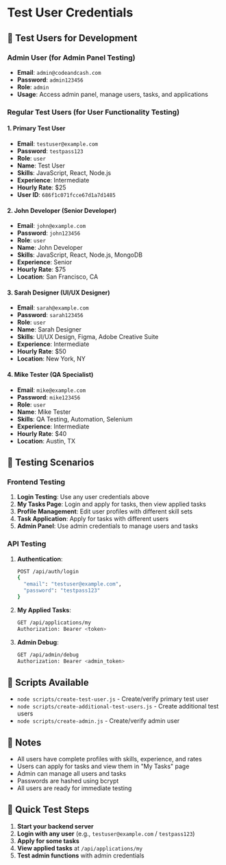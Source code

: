 # Test User Credentials

## 🧪 Test Users for Development

### Admin User (for Admin Panel Testing)

- **Email**: `admin@codeandcash.com`
- **Password**: `admin123456`
- **Role**: `admin`
- **Usage**: Access admin panel, manage users, tasks, and applications

### Regular Test Users (for User Functionality Testing)

#### 1. Primary Test User

- **Email**: `testuser@example.com`
- **Password**: `testpass123`
- **Role**: `user`
- **Name**: Test User
- **Skills**: JavaScript, React, Node.js
- **Experience**: Intermediate
- **Hourly Rate**: $25
- **User ID**: `686f1c071fcce67d1a7d1485`

#### 2. John Developer (Senior Developer)

- **Email**: `john@example.com`
- **Password**: `john123456`
- **Role**: `user`
- **Name**: John Developer
- **Skills**: JavaScript, React, Node.js, MongoDB
- **Experience**: Senior
- **Hourly Rate**: $75
- **Location**: San Francisco, CA

#### 3. Sarah Designer (UI/UX Designer)

- **Email**: `sarah@example.com`
- **Password**: `sarah123456`
- **Role**: `user`
- **Name**: Sarah Designer
- **Skills**: UI/UX Design, Figma, Adobe Creative Suite
- **Experience**: Intermediate
- **Hourly Rate**: $50
- **Location**: New York, NY

#### 4. Mike Tester (QA Specialist)

- **Email**: `mike@example.com`
- **Password**: `mike123456`
- **Role**: `user`
- **Name**: Mike Tester
- **Skills**: QA Testing, Automation, Selenium
- **Experience**: Intermediate
- **Hourly Rate**: $40
- **Location**: Austin, TX

## 🎯 Testing Scenarios

### Frontend Testing

1. **Login Testing**: Use any user credentials above
2. **My Tasks Page**: Login and apply for tasks, then view applied tasks
3. **Profile Management**: Edit user profiles with different skill sets
4. **Task Application**: Apply for tasks with different users
5. **Admin Panel**: Use admin credentials to manage users and tasks

### API Testing

1. **Authentication**:

   ```bash
   POST /api/auth/login
   {
     "email": "testuser@example.com",
     "password": "testpass123"
   }
   ```

2. **My Applied Tasks**:

   ```bash
   GET /api/applications/my
   Authorization: Bearer <token>
   ```

3. **Admin Debug**:
   ```bash
   GET /api/admin/debug
   Authorization: Bearer <admin_token>
   ```

## 🔧 Scripts Available

- `node scripts/create-test-user.js` - Create/verify primary test user
- `node scripts/create-additional-test-users.js` - Create additional test users
- `node scripts/create-admin.js` - Create/verify admin user

## 📝 Notes

- All users have complete profiles with skills, experience, and rates
- Users can apply for tasks and view them in "My Tasks" page
- Admin can manage all users and tasks
- Passwords are hashed using bcrypt
- All users are ready for immediate testing

## 🚀 Quick Test Steps

1. **Start your backend server**
2. **Login with any user** (e.g., `testuser@example.com` / `testpass123`)
3. **Apply for some tasks**
4. **View applied tasks** at `/api/applications/my`
5. **Test admin functions** with admin credentials
